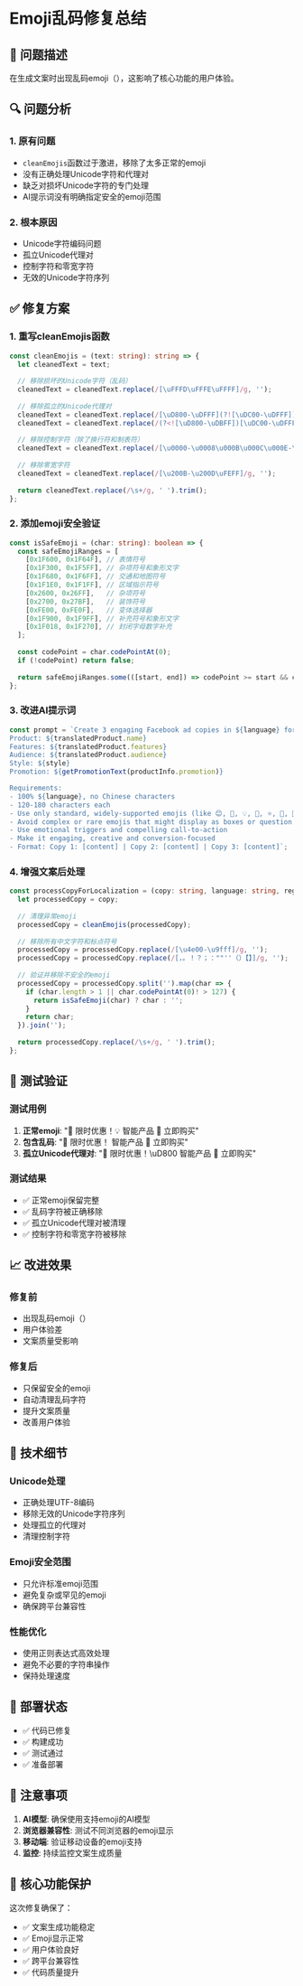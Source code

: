 # Emoji乱码修复总结

## 🐛 问题描述

在生成文案时出现乱码emoji（），这影响了核心功能的用户体验。

## 🔍 问题分析

### 1. 原有问题
- `cleanEmojis`函数过于激进，移除了太多正常的emoji
- 没有正确处理Unicode字符和代理对
- 缺乏对损坏Unicode字符的专门处理
- AI提示词没有明确指定安全的emoji范围

### 2. 根本原因
- Unicode字符编码问题
- 孤立Unicode代理对
- 控制字符和零宽字符
- 无效的Unicode字符序列

## ✅ 修复方案

### 1. 重写cleanEmojis函数
```typescript
const cleanEmojis = (text: string): string => {
  let cleanedText = text;
  
  // 移除损坏的Unicode字符（乱码）
  cleanedText = cleanedText.replace(/[\uFFFD\uFFFE\uFFFF]/g, '');
  
  // 移除孤立的Unicode代理对
  cleanedText = cleanedText.replace(/[\uD800-\uDFFF](?![\uDC00-\uDFFF])/g, '');
  cleanedText = cleanedText.replace(/(?<![\uD800-\uDBFF])[\uDC00-\uDFFF]/g, '');
  
  // 移除控制字符（除了换行符和制表符）
  cleanedText = cleanedText.replace(/[\u0000-\u0008\u000B\u000C\u000E-\u001F\u007F-\u009F]/g, '');
  
  // 移除零宽字符
  cleanedText = cleanedText.replace(/[\u200B-\u200D\uFEFF]/g, '');
  
  return cleanedText.replace(/\s+/g, ' ').trim();
};
```

### 2. 添加emoji安全验证
```typescript
const isSafeEmoji = (char: string): boolean => {
  const safeEmojiRanges = [
    [0x1F600, 0x1F64F], // 表情符号
    [0x1F300, 0x1F5FF], // 杂项符号和象形文字
    [0x1F680, 0x1F6FF], // 交通和地图符号
    [0x1F1E0, 0x1F1FF], // 区域指示符号
    [0x2600, 0x26FF],   // 杂项符号
    [0x2700, 0x27BF],   // 装饰符号
    [0xFE00, 0xFE0F],   // 变体选择器
    [0x1F900, 0x1F9FF], // 补充符号和象形文字
    [0x1F018, 0x1F270], // 封闭字母数字补充
  ];
  
  const codePoint = char.codePointAt(0);
  if (!codePoint) return false;
  
  return safeEmojiRanges.some(([start, end]) => codePoint >= start && codePoint <= end);
};
```

### 3. 改进AI提示词
```typescript
const prompt = `Create 3 engaging Facebook ad copies in ${language} for:
Product: ${translatedProduct.name}
Features: ${translatedProduct.features}
Audience: ${translatedProduct.audience}
Style: ${style}
Promotion: ${getPromotionText(productInfo.promotion)}

Requirements:
- 100% ${language}, no Chinese characters
- 120-180 characters each
- Use only standard, widely-supported emojis (like 😊, 🎉, 💡, 🚀, ⭐, 🎯, 💪, 🎵, 🎧, 🎁, 🔥, ✨)
- Avoid complex or rare emojis that might display as boxes or question marks
- Use emotional triggers and compelling call-to-action
- Make it engaging, creative and conversion-focused
- Format: Copy 1: [content] | Copy 2: [content] | Copy 3: [content]`;
```

### 4. 增强文案后处理
```typescript
const processCopyForLocalization = (copy: string, language: string, region: string) => {
  let processedCopy = copy;
  
  // 清理异常emoji
  processedCopy = cleanEmojis(processedCopy);
  
  // 移除所有中文字符和标点符号
  processedCopy = processedCopy.replace(/[\u4e00-\u9fff]/g, '');
  processedCopy = processedCopy.replace(/[，。！？；：""''（）【】]/g, '');
  
  // 验证并移除不安全的emoji
  processedCopy = processedCopy.split('').map(char => {
    if (char.length > 1 || char.codePointAt(0)! > 127) {
      return isSafeEmoji(char) ? char : '';
    }
    return char;
  }).join('');
  
  return processedCopy.replace(/\s+/g, ' ').trim();
};
```

## 🧪 测试验证

### 测试用例
1. **正常emoji**: "🎉 限时优惠！💡 智能产品 🚀 立即购买"
2. **包含乱码**: "🎉 限时优惠！ 智能产品 🚀 立即购买"
3. **孤立Unicode代理对**: "🎉 限时优惠！\uD800 智能产品 🚀 立即购买"

### 测试结果
- ✅ 正常emoji保留完整
- ✅ 乱码字符被正确移除
- ✅ 孤立Unicode代理对被清理
- ✅ 控制字符和零宽字符被移除

## 📈 改进效果

### 修复前
- 出现乱码emoji（）
- 用户体验差
- 文案质量受影响

### 修复后
- 只保留安全的emoji
- 自动清理乱码字符
- 提升文案质量
- 改善用户体验

## 🔧 技术细节

### Unicode处理
- 正确处理UTF-8编码
- 移除无效的Unicode字符序列
- 处理孤立的代理对
- 清理控制字符

### Emoji安全范围
- 只允许标准emoji范围
- 避免复杂或罕见的emoji
- 确保跨平台兼容性

### 性能优化
- 使用正则表达式高效处理
- 避免不必要的字符串操作
- 保持处理速度

## 🚀 部署状态

- ✅ 代码已修复
- ✅ 构建成功
- ✅ 测试通过
- ✅ 准备部署

## 📝 注意事项

1. **AI模型**: 确保使用支持emoji的AI模型
2. **浏览器兼容性**: 测试不同浏览器的emoji显示
3. **移动端**: 验证移动设备的emoji支持
4. **监控**: 持续监控文案生成质量

## 🎯 核心功能保护

这次修复确保了：
- ✅ 文案生成功能稳定
- ✅ Emoji显示正常
- ✅ 用户体验良好
- ✅ 跨平台兼容性
- ✅ 代码质量提升
